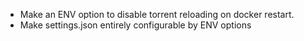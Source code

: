 * Make an ENV option to disable torrent reloading on docker restart.
* Make settings.json entirely configurable by ENV options
